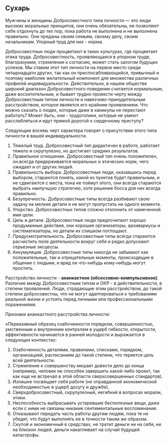 ## Сухарь

Мужчины и женщины Добросовестного типа личности — это люди высоких моральных принципов, они очень обязательны, не позволяют себе отдохнуть до тех пор, пока работа не выполнена и не выполнена правильно. Они преданы своим семьям, своему делу, своим начальникам. Упорный труд для них - норма.

Добросовестные люди процветают в таких культурах, где процветает этика труда. Добросовестность, проявляющаяся в упорном труде, благоразумии, стремлении к согласию, может стать залогом будущих успехов. Мы ставим этот тип личности на первое место среди четырнадцати других, так как он приспосабливающийся, привычный и поэтому наиболее желательный компонент для множества различных профилей индивидуальности. Действительно, в нашем обществе широкий диапазон Добросовестного поведения считается нормальным, даже восхитительным, и бывает трудно провести черту между Добросовестным типом личности и навязчиво-принудительным расстройством, которое является его крайним проявлением. Что можно сказать о людях, которые даже в каникулы не перестают работать? Может быть, они - трудоголики, которые не умеют расслабляться и идут прямой дорогой к сердечному приступу?

Следующие восемь черт характера говорят о присутствии этого типа личности в вашей индивидуальности.

1. Тяжелый труд. Добросовестный тип дидактичен в работе, работает тяжело и скрупулезно, но достигает средних результатов.
2. Правильное отношение. Добросовестный тип очень положителен, он.всегда придерживается моральных и этических норм, чего ожидает и от других людей.
3. Правильность выбора. Добросовестные люди, оказавшись перед выбором, стараются понять, какой из пунктов будет правильным, и не сдвигаются с места, пока не поймут этого, они всегда стараются выбрать наилучшую стратегию, хотя решение босса для них всегда правильно.
4. Безупречность. Добросовестные типы всегда разбивают свою задачу на мелкие детали и не могут пропустить ни одного момента.
5. Упорство. Добросовестных типов сложно отклонить от намеченной ими цели.
6. Цель и детали. Добросовестные люди предпочитают хорошо продуманные действия, они хорошие организаторы, архивариусы и систематизаторы, но детали их слишком поглощают.
7. Предусмотрительность. Добросовестные типы всегда стараются расчистить поле деятельности вокруг себя и редко допускают серьезные эксцессы.
8. Аккумуляция. Добросовестные типы никогда не забывают как положительные, так и отрицательные моменты, происходящие в общении с людьми, и вряд ли что-нибудь кому-нибудь могут простить.

Расстройство личности - **ананкастное (обсессивно-компульсивное)**. Различие между Добросовестным типом и ОКР - в действительности, в степени проявлений. Люди, страдающие этим расстройством, до такой степени добросовестны, что не могут адаптироваться к требованиям реальной жизни и устоять перед личными или профессиональными поражениями.

Признаки ананкастного расстройства личности:

«Первазивный образец озабоченности порядком, совершенностью, умственным и внутренним контролем в ущерб гибкости, открытости, эффективности начинается в ранней молодости и выражается в следующих контекстах:

1. Озабоченность деталями, правилами, списками, порядком, организацией, расписанием до такой степени, что теряется цель всей деятельности.
2. Стремление к совершенству мешает довести дело до конца (например, человек не способен завершить какой-либо проект, так как еще не встречал в этой области сверхсовершенных стандартов).
3. Излишне посвящает себя работе (не оправданной экономической необходимостью в ущерб досугу и дружбе).
4. Сверхдобросовестный, скрупулезный, негибкий в вопросах морали, этики.
5. Неспособность выбрасывать устаревшие бесполезные вещи, даже если с ними не связаны никакие сентиментальные воспоминания.
6. Отказывают передать часть работы другим людям, пока те не убедят, что будут выполнять ее в точности таким же образом.
7. Скупой и экономичный в средствах, не тратит деньги ни на себя, ни на близких людей, деньги накапливает на случай будущей катастрофы.
